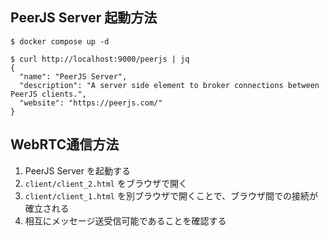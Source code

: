 ## PeerJS Server 起動方法

```
$ docker compose up -d

$ curl http://localhost:9000/peerjs | jq
{
  "name": "PeerJS Server",
  "description": "A server side element to broker connections between PeerJS clients.",
  "website": "https://peerjs.com/"
}
```

## WebRTC通信方法

1. PeerJS Server を起動する
2. `client/client_2.html` をブラウザで開く
3. `client/client_1.html` を別ブラウザで開くことで、ブラウザ間での接続が確立される
4. 相互にメッセージ送受信可能であることを確認する
